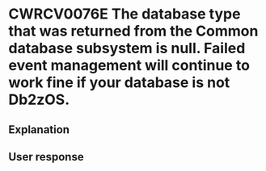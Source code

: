 # CWRCV0076E The database type that was returned from the Common database subsystem is null. Failed event management will continue to work fine if your database is not Db2zOS.

## Explanation

## User response